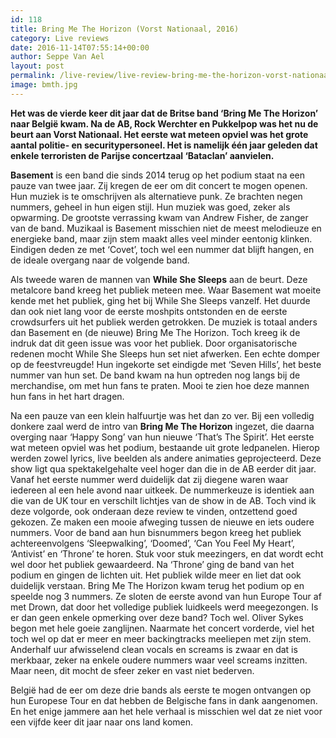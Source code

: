 ```yaml
---
id: 118
title: Bring Me The Horizon (Vorst Nationaal, 2016)
category: Live reviews
date: 2016-11-14T07:55:14+00:00
author: Seppe Van Ael
layout: post
permalink: /live-review/live-review-bring-me-the-horizon-vorst-nationaal/
image: bmth.jpg
---
```

**Het was de vierde keer dit jaar dat de Britse band ‘Bring Me The Horizon’ naar België kwam. Na de AB, Rock Werchter en Pukkelpop was het nu de beurt aan Vorst Nationaal. Het eerste wat meteen opviel was het grote aantal politie- en securitypersoneel. Het is namelijk één jaar geleden dat enkele terroristen de Parijse concertzaal ‘Bataclan’ aanvielen.**

**Basement** is een band die sinds 2014 terug op het podium staat na een pauze van twee jaar. Zij kregen de eer om dit concert te mogen openen. Hun muziek is te omschrijven als alternatieve punk. Ze brachten negen nummers, geheel in hun eigen stijl. Hun muziek was goed, zeker als opwarming. De grootste verrassing kwam van Andrew Fisher, de zanger van de band. Muzikaal is Basement misschien niet de meest melodieuze en energieke band, maar zijn stem maakt alles veel minder eentonig klinken. Eindigen deden ze met ‘Covet’, toch wel een nummer dat blijft hangen, en de ideale overgang naar de volgende band.

Als tweede waren de mannen van **While She Sleeps** aan de beurt. Deze metalcore band kreeg het publiek meteen mee. Waar Basement wat moeite kende met het publiek, ging het bij While She Sleeps vanzelf. Het duurde dan ook niet lang voor de eerste moshpits ontstonden en de eerste crowdsurfers uit het publiek werden getrokken. De muziek is totaal anders dan Basement en (de nieuwe) Bring Me The Horizon. Toch kreeg ik de indruk dat dit geen issue was voor het publiek. Door organisatorische redenen mocht While She Sleeps hun set niet afwerken. Een echte domper op de feestvreugde! Hun ingekorte set eindigde met ‘Seven Hills’, het beste nummer van hun set. De band kwam na hun optreden nog langs bij de merchandise, om met hun fans te praten. Mooi te zien hoe deze mannen hun fans in het hart dragen.

Na een pauze van een klein halfuurtje was het dan zo ver. Bij een volledig donkere zaal werd de intro van **Bring Me The Horizon** ingezet, die daarna overging naar ‘Happy Song’ van hun nieuwe ‘That’s The Spirit’. Het eerste wat meteen opviel was het podium, bestaande uit grote ledpanelen. Hierop werden zowel lyrics, live beelden als andere animaties geprojecteerd. Deze show ligt qua spektakelgehalte veel hoger dan die in de AB eerder dit jaar. Vanaf het eerste nummer werd duidelijk dat zij diegene waren waar iedereen al een hele avond naar uitkeek. De nummerkeuze is identiek aan die van de UK tour en verschilt lichtjes van de show in de AB. Toch vind ik deze volgorde, ook onderaan deze review te vinden, ontzettend goed gekozen. Ze maken een mooie afweging tussen de nieuwe en iets oudere nummers. Voor de band aan hun bisnummers begon kreeg het publiek achtereenvolgens ‘Sleepwalking’, ‘Doomed’, ‘Can You Feel My Heart’, ‘Antivist’ en ‘Throne’ te horen. Stuk voor stuk meezingers, en dat wordt echt wel door het publiek gewaardeerd. Na ‘Throne’ ging de band van het podium en gingen de lichten uit. Het publiek wilde meer en liet dat ook duidelijk verstaan. Bring Me The Horizon kwam terug het podium op en speelde nog 3 nummers. Ze sloten de eerste avond van hun Europe Tour af met Drown, dat door het volledige publiek luidkeels werd meegezongen. Is er dan geen enkele opmerking over deze band? Toch wel. Oliver Sykes begon met hele goeie zanglijnen. Naarmate het concert vorderde, viel het toch wel op dat er meer en meer backingtracks meeliepen met zijn stem. Anderhalf uur afwisselend clean vocals en screams is zwaar en dat is merkbaar, zeker na enkele oudere nummers waar veel screams inzitten. Maar neen, dit mocht de sfeer zeker en vast niet bederven.

België had de eer om deze drie bands als eerste te mogen ontvangen op hun Europese Tour en dat hebben de Belgische fans in dank aangenomen. En het enige jammere aan het hele verhaal is misschien wel dat ze niet voor een vijfde keer dit jaar naar ons land komen.